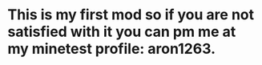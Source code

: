 This is my first mod so if you are not satisfied with it you can pm me at my minetest profile: aron1263. 
===========

